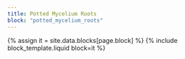 ```yaml
---
title: Potted Mycelium Roots
block: "potted_mycelium_roots"
---
```


{% assign it = site.data.blocks[page.block] %}
{% include block_template.liquid block=it %}

